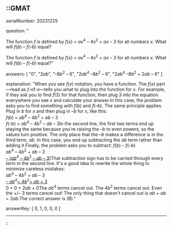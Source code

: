 ::GMAT
---


serialNumber: 20231225

question: "<p>The function <i>f</i> is defined by <i>f</i>(<i>x</i>) = <i>ax</i><sup>4</sup> – 4<i>x</i><sup>2</sup> + <i>ax</i> – 3 for all numbers <i>x</i>. What will <i>f</i>(<i>b</i>) – <i>f</i>(–<i>b</i>) equal?</p>The function <i>f</i> is defined by <i>f</i>(<i>x</i>) = <i>ax</i><sup>4</sup> – 4<i>x</i><sup>2</sup> + <i>ax</i> – 3 for all numbers <i>x</i>. What will <i>f</i>(<i>b</i>) – <i>f</i>(–<i>b</i>) equal?"

answers: [
  "0",
  "2<i>ab</i>",
  "–8<i>b</i><sup>2</sup> – 6",
  "2<i>ab</i><sup>4</sup> –8<i>b</i><sup>2</sup> – 6",
  "2<i>ab</i><sup>4</sup> –8<i>b</i><sup>2</sup> + 2<i>ab</i> – 6"
]

explanation: "When you see <i>f</i>(<i>x</i>) notation, you have a function. The <i>f</i>(<i>x</i>) part—read as <i>f</i>-of-<i>x</i>—tells you what to plug into the function for <i>x</i>. For example, if they ask you to find <i>f</i>(3) for that function, then plug 3 into the equation everywhere you see <i>x</i> and calculate your answer.In this case, the problem asks you to find something with <i>f</i>(<i>b</i>) and <i>f</i>(–<i>b</i>). The same principle applies. Plug in <i>b</i> for <i>x</i> and then plug in –<i>b</i> for <i>x</i>, like this:<br><i>f</i>(<i>b</i>) = <i>ab</i><sup>4</sup> – 4<i>b</i><sup>2</sup> + <i>ab</i> – 3<br><i>f</i>(–<i>b</i>) = <i>ab</i><sup>4</sup> – 4<i>b</i><sup>2</sup> – <i>ab</i> – 3In the second line, the first two terms end up staying the same because you're raising the –<i>b</i> to even powers, so the values turn positive. The only place that the –<i>b</i> makes a difference is in the third term, <i>ab</i>. In this case, you end up subtracting the <i>ab</i> term rather than adding it.Finally, the problem asks you to subtract: <i>f</i>(<i>b</i>) – <i>f</i>(–<i>b</i>) <br>     <i>ab</i><sup>4</sup> – 4<i>b</i><sup>2</sup> + <i>ab</i> – 3<br><u>– (<i>ab</i></u><sup>4</sup><u> – 4<i>b</i></u><sup>2</sup><u> – <i>ab</i> – 3)</u>That subtraction sign has to be carried through every term in the second line. It's a good idea to rewrite the whole thing to minimize careless mistakes:<br>   <i>ab</i><sup>4</sup> – 4<i>b</i><sup>2</sup> + <i>ab</i> – 3<br><u>– <i>ab</i></u><sup>4</sup><u>+ 4<i>b</i></u><sup>2</sup><u>+ <i>ab</i> + 3</u><br>    0  +   0 + 2<i>ab</i>  + 0The <i>ab</i><sup>4</sup> terms cancel out. The 4<i>b</i><sup>2</sup> terms cancel out. Even the +/– 3 terms cancel out! The only thing that doesn't cancel out is <i>ab</i> + <i>ab</i> = 2<i>ab</i>.The correct answer is (B)."

answerKey: [
  0, 
  1, 
  0, 
  0, 
  0
]



---
::